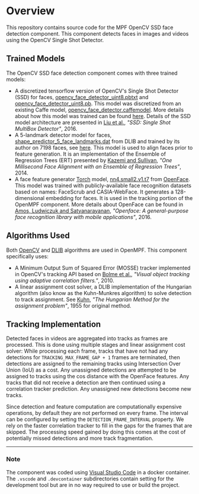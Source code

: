 # Overview

This repository contains source code for the MPF OpenCV SSD face detection component.  This component detects faces in images and videos using
the OpenCV Single Shot Detector.

## Trained Models

The OpenCV SSD face detection component comes with three trained models:

* A discretized tensorflow version of OpenCV's Single Shot Detector (SSD) for faces, [opencv_face_detector_uint8.pbtxt](https://github.com/opencv/opencv_extra/tree/master/testdata/dnn/opencv_face_detector.pbtxt) and [opencv_face_detector_uint8.pb](https://github.com/opencv/opencv_3rdparty/raw/8033c2bc31b3256f0d461c919ecc01c2428ca03b/opencv_face_detector_uint8.pb). This model was discretized from an existing Caffe model, [opencv_face_detector.caffemodel](https://github.com/opencv/opencv_3rdparty/raw/dnn_samples_face_detector_20170830/res10_300x300_ssd_iter_140000.caffemodel). More details about how this model was trained can be found [here](https://github.com/opencv/opencv/blob/3.4.3/samples/dnn/face_detector/how_to_train_face_detector.txt). Details of the SSD model architecture are presented in [Liu et al.](https://arxiv.org/abs/1512.02325), *"SSD: Single Shot MultiBox Detector"*, 2016.
* A 5-landmark detector model for faces, [shape_predictor_5_face_landmarks.dat](http://dlib.net/files/shape_predictor_5_face_landmarks.dat.bz2) from DLIB and trained by its author on 7198 faces, see [here](https://github.com/davisking/dlib-models/blob/master/README.md#shape_predictor_5_face_landmarksdatbz2). This model is used to align faces prior to feature generation. It is an implementation of the Ensemble of Regression Trees (ERT) presented by [Kazemi and Sullivan](https://www.cv-foundation.org/openaccess/content_cvpr_2014/html/Kazemi_One_Millisecond_Face_2014_CVPR_paper.html), *"One Millisecond Face Alignment with an Ensemble of Regression Trees"*, 2014.
* A face feature generator [Torch](http://torch.ch/) model, [nn4.small2.v1.t7](https://storage.cmusatyalab.org/openface-models/nn4.small2.v1.t7) from [OpenFace](https://cmusatyalab.github.io/openface/). This model was trained with publicly-available face recognition datasets based on names: FaceScrub and CASIA-WebFace. It generates a 128-dimensional embedding for faces. It is used in the tracking portion of the OpenMPF component. More details about OpenFace can be found in [Amos, Ludwiczuk and Satyanarayanan](http://elijah.cs.cmu.edu/DOCS/CMU-CS-16-118.pdf), *"Openface: A general-purpose face recognition library with mobile applications"*, 2016.

## Algorithms Used
Both [OpenCV](https://opencv.org) and [DLIB](http://dlib.net) algorithms are used in OpenMPF. This component specifically uses:

* A Minimum Output Sum of Squared Error (MOSSE) tracker implemented in OpenCV's tracking API based on [Bolme et al.](https://ieeexplore.ieee.org/document/5539960), *"Visual object tracking using adaptive correlation filters."*, 2010.
* A linear assignment cost solver, a DLIB implementation of the Hungarian algorithm (also know as the Kuhn-Munkres algorithm) to solve detection to track assignment. See [Kuhn](https://doi.org/10.1002/nav.3800020109), *"The Hungarian Method for the assignment problem"*, 1955 for original method.

## Tracking Implementation
Detected faces in videos are aggregated into tracks as frames are processed. This is done using multiple stages and linear assignment cost solver: While processing each frame, tracks that have not had any detections for `TRACKING_MAX_FRAME_GAP + 1` frames are terminated, then detections are assigned to the remaining tracks using Intersection Over Union (IoU) as a cost. Any unassigned detections are attempted to be assigned to tracks using the cos distance with the OpenFace features. Any tracks that did not receive a detection are then continued using a correlation tracker prediction. Any unassigned new detections become new tracks.

Since detection and feature computation are computationally expensive operations, by default they are not performed on every frame. The interval can be configured by setting the `DETECTION_FRAME_INTERVAL` property. We rely on the faster correlation tracker to fill in the gaps for the frames that are skipped. The processing speed gained by doing this comes at the cost of potentially missed detections and more track fragmentation.

- - -

### Note

The component was coded using [Visual Studio Code](https://code.visualstudio.com) in a docker container.  The `.vscode` and `.devcontainer` subdirectories contain setting for the development tool but are in no way required to use or build the project.
